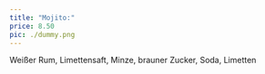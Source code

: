 ```yaml
---
title: "Mojito:"
price: 8.50
pic: ./dummy.png
---
```


Weißer Rum, Limettensaft, Minze, brauner Zucker, Soda, Limetten
